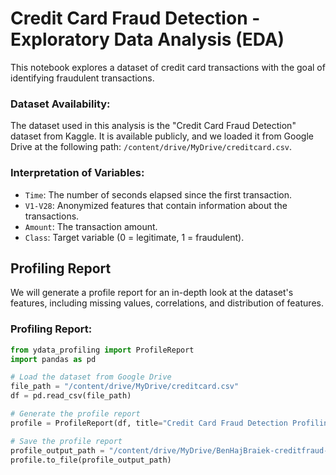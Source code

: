 # Credit Card Fraud Detection - Exploratory Data Analysis (EDA)

This notebook explores a dataset of credit card transactions with the goal of identifying fraudulent transactions.

### Dataset Availability:
The dataset used in this analysis is the "Credit Card Fraud Detection" dataset from Kaggle. It is available publicly, and we loaded it from Google Drive at the following path: `/content/drive/MyDrive/creditcard.csv`.

### Interpretation of Variables:
- `Time`: The number of seconds elapsed since the first transaction.
- `V1-V28`: Anonymized features that contain information about the transactions.
- `Amount`: The transaction amount.
- `Class`: Target variable (0 = legitimate, 1 = fraudulent).

## Profiling Report
We will generate a profile report for an in-depth look at the dataset's features, including missing values, correlations, and distribution of features.

### Profiling Report:

```python
from ydata_profiling import ProfileReport
import pandas as pd

# Load the dataset from Google Drive
file_path = "/content/drive/MyDrive/creditcard.csv"
df = pd.read_csv(file_path)

# Generate the profile report
profile = ProfileReport(df, title="Credit Card Fraud Detection Profiling Report", explorative=True)

# Save the profile report
profile_output_path = "/content/drive/MyDrive/BenHajBraiek-creditfraud-eda.html"
profile.to_file(profile_output_path)
